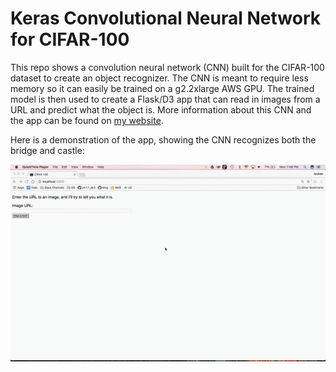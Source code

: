 # Keras Convolutional Neural Network for CIFAR-100

This repo shows a convolution neural network (CNN) built for the CIFAR-100 dataset to create an object recognizer.  The CNN is meant to require less memory so it can easily be trained on a g2.2xlarge AWS GPU.  The trained model is then used to create a Flask/D3 app that can read in images from a URL and predict what the object is.  More information about this CNN and the app can be found on [my website](https://andrewkruger.github.io/projects/2017-08-05-keras-convolutional-neural-network-for-cifar-100).

Here is a demonstration of the app, showing the CNN recognizes both the bridge and castle:

<p align="center">
<img src="https://raw.githubusercontent.com/andrewkruger/cifar100_CNN/master/LikelyAdorableKronosaurus.gif">
</p>

